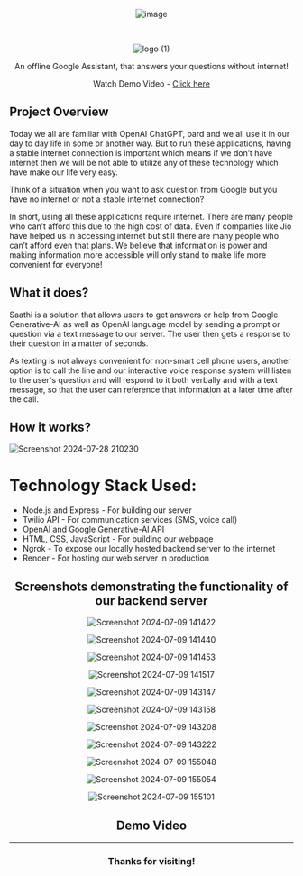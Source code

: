 <div align='center'>
   
![image](https://github.com/HackForge-JUSL/Four_climb/assets/108334168/4d05bf31-8237-435a-8ed8-76c267bb613b)


<br>

![logo (1)](https://github.com/user-attachments/assets/d06fdc72-b0af-42b9-b0a6-125359086db4)


An offline Google Assistant, that answers your questions without internet!

Watch Demo Video - <a href=''>Click here</a>
   
</div>

## Project Overview

Today we all are familiar with OpenAI ChatGPT, bard and we all use it in our day to day life in some or another way. But to run these applications, having a stable internet connection is important which means if we don’t have internet then we will be not able to utilize any of these technology which have make our life very easy.

Think of a situation when you want to ask question from Google but you have no internet or not a stable internet connection?

In short, using all these applications require internet. There are many people who can’t afford this due to the high cost of data. Even if companies like Jio have helped us in accessing internet but still there are many people who can’t afford even that plans.  We believe that information is power and making information more accessible will only stand to make life more convenient for everyone!

## What it does?

Saathi is a solution that allows users to get answers or help from Google Generative-AI as well as OpenAI language model by sending a prompt or question via a text message to our server. The user then gets a response to their question in a matter of seconds.

As texting is not always convenient for non-smart cell phone users, another option is to call the line and our interactive voice response system will listen to the user's question and will respond to it both verbally and with a text message, so that the user can reference that information at a later time after the call.

## How it works?

![Screenshot 2024-07-28 210230](https://github.com/user-attachments/assets/eb7a5088-c2f4-4480-b98c-f47f467ab8b7)

  
# Technology Stack Used:

- Node.js and Express - For building our server
- Twilio API -  For communication services (SMS, voice call)
- OpenAI and Google Generative-AI API
- HTML, CSS, JavaScript - For building our webpage
- Ngrok - To expose our locally hosted backend server to the internet
- Render - For hosting our web server in production


<div align='center'>

<h2>Screenshots demonstrating the functionality of our backend server</h2>

![Screenshot 2024-07-09 141422](https://github.com/user-attachments/assets/759e05fe-bcd6-4e56-b1d8-84dcf7cb91b7)


![Screenshot 2024-07-09 141440](https://github.com/user-attachments/assets/9050a4e3-0d82-4d22-961e-96730150d631)


![Screenshot 2024-07-09 141453](https://github.com/user-attachments/assets/e336c98b-4d00-4873-b83c-8020f53d8e33)


![Screenshot 2024-07-09 141517](https://github.com/user-attachments/assets/186f7152-82cc-49ab-bcd2-ff15064677e5)


![Screenshot 2024-07-09 143147](https://github.com/user-attachments/assets/d0356881-8547-444b-bdfe-b22e455a0b74)


![Screenshot 2024-07-09 143158](https://github.com/user-attachments/assets/16f29470-45be-493f-b393-2b791f341f47)


![Screenshot 2024-07-09 143208](https://github.com/user-attachments/assets/94f6bed4-3d4b-41be-8099-8360b4b28ee3)


![Screenshot 2024-07-09 143222](https://github.com/user-attachments/assets/78622eec-7f9d-45b7-9c22-5dd0e8280183)

![Screenshot 2024-07-09 155048](https://github.com/user-attachments/assets/4c0c34f3-1afd-4ebc-abd4-619096952dba)


![Screenshot 2024-07-09 155054](https://github.com/user-attachments/assets/5c3f58e8-5a8b-4ac3-bb78-3fe5601de015)

![Screenshot 2024-07-09 155101](https://github.com/user-attachments/assets/ae854279-4be3-4c4f-a24f-6de597436443)




<h2>Demo Video</h2>







</div>



<hr/>

<div align='center'>
  <h3>Thanks for visiting!</h3>
</div>

